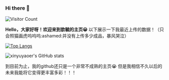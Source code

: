 ### Hi there 👋

<!--
**xinyuyaoer/xinyuyaoer** is a ✨ _special_ ✨ repository because its `README.md` (this file) appears on your GitHub profile.

Here are some ideas to get you started:

- 🔭 I’m currently working on ...
- 🌱 I’m currently learning ...
- 👯 I’m looking to collaborate on ...
- 🤔 I’m looking for help with ...
- 💬 Ask me about ...
- 📫 How to reach me: ...
- 😄 Pronouns: ...
- ⚡ Fun fact: ...
-->
![Visitor Count](https://profile-counter.glitch.me/xinyuyaoer/count.svg)

**Hello，大家好呀！欢迎来到歆毓的主页:grinning:**
以下展示一下我最近上传的数据！（只会照猫画虎呜呜呜:ashamed:并没有上传多少成品，暴风哭泣）

[![Top Langs](https://github-readme-stats.vercel.app/api/top-langs/?username=xinyuyaoer&layout=compact)](https://github.com/xinyuyaoer/github-readme-stats)

![xinyuyaoer's GitHub stats](https://github-readme-stats.vercel.app/api?username=xinyuyaoer&show_icons=true&theme=tokyonight)

到目前为止，我的github还只是一个非常不成熟的主页:sob:
但是我相信不久以后的未来我能将它变得更丰富多彩！！！
